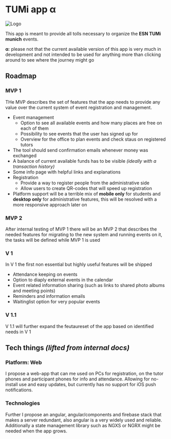 # TUMi app **α**

![Logo](https://img.icons8.com/cotton/64/000000/around-the-globe.png)

This app is meant to provide all tolls necessary to organize the **ESN TUMi munich** events.

**α**: please not that the current available version of this app is very much in development and not intended to be used for anything more than clicking around to see where the journey might go

## Roadmap

### MVP 1

THe MVP describes the set of features that the app needs to provide any value over the current system of event registration and management.

- Event management
  - Option to see all available events and how many places are free on each of them
  - Possibility to see events that the user has signed up for
  - Overview for the office to plan events and check staus on registered tutors
- The tool should send confirmation emails whenever money was exchanged
- A balance of current available funds has to be visible _(ideally with a transaction history)_
- Some info page with helpful links and explanations
- Registration
  - Provide a way to register people from the administrative side
  - Allow users to create QR-codes that will speed up registration
- Platform support will be a terrible mix of **mobile only** for students and **desktop only** for administrative features, this will be resolved with a more responsive approach later on

### MVP 2

After internal testing of MVP 1 there will be an MVP 2 that describes the needed features for migrating to the new system and running events on it, the tasks will be defined while MVP 1 is used

### V 1

In V 1 the first non essential but highly useful features will be shipped

- Attendance keeping on events
- Option to diaply external events in the calendar
- Event related information sharing (such as links to shared photo albums and meeting points)
- Reminders and information emails
- Waitinglist option for very popular events

### V 1.1

V 1.1 will further expand the feutaureset of the app based on identified needs in V 1

## Tech things _(lifted from internal docs)_

### Platform: Web

I propose a web-app that can me used on PCs for registration, on the tutor phones and participant phones for info and attendance. Allowing for no-install use and easy updates, but currently has no support for iOS push notifications.

### Technologies

Further I propose an angular, angular/components and firebase stack that makes a server redundant, also angular is a very widely used and reliable. Additionally a state management library such as NGXS or NGRX might be needed when the app grows.
